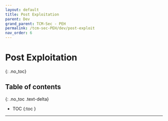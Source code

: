 ```yaml
---
layout: default
title: Post Exploitation
parent: Dev
grand_parent: TCM-Sec - PEH
permalink: /tcm-sec-PEH/dev/post-exploit
nav_order: 6
---
```


# Post Exploitation <!-- markdownlint-disable-line MD025 MD022 -->
{: .no_toc}

## Table of contents <!-- markdownlint-disable-line MD022 -->
{: .no_toc .text-delta}

- TOC
{:toc }

---
